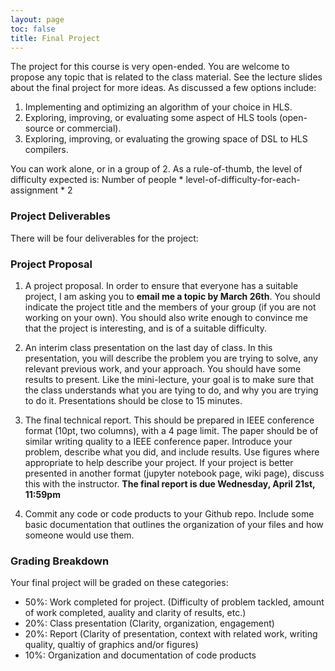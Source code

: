 ```yaml
---
layout: page
toc: false
title: Final Project
---
```



The project for this course is very open-ended. You are welcome to propose any topic that is related to the class material.  See the lecture slides about the final project for more ideas.  As discussed a few options include:

1. Implementing and optimizing an algorithm of your choice in HLS. 
2. Exploring, improving, or evaluating some aspect of HLS tools (open-source or commercial).
3. Exploring, improving, or evaluating the growing space of DSL to HLS compilers.

You can work alone, or in a group of 2.  As a rule-of-thumb, the level of difficulty
expected is: Number of people * level-of-difficulty-for-each-assignment * 2

### Project Deliverables
There will be four  deliverables for the project:

### Project Proposal 
1. A project proposal.  In order to ensure that everyone has a suitable project, I am asking you to **email me a topic by March 26th**. You should indicate the project title and the members of your group (if you are not working on your own). You should also write enough to convince me that the project is interesting, and is of a suitable difficulty. 

1. An interim class presentation on the last day of class. In this presentation, you will describe the problem you are trying to solve, any relevant previous work, and your approach.  You should have some results to present.  Like the mini-lecture, your goal is to make sure that the class understands what you are tying to do, and why you are trying to do it.  Presentations should be close to 15 minutes.

2. The final technical report.  This should be prepared in IEEE conference format (10pt, two columns), with a 4 page limit.  The paper should be of similar writing quality to a IEEE conference paper.  Introduce your problem, describe what you did, and include results.  Use figures where appropriate to help describe your project.  If your project is better presented in another format (jupyter notebook page, wiki page), discuss this with the instructor. **The final report is due Wednesday, April 21st, 11:59pm**


3. Commit any code or code products to your Github repo.  Include some basic documentation that outlines the organization of your files and how someone would use them.



### Grading Breakdown

Your final project will be graded on these categories:
  * 50%: Work completed for project. (Difficulty of problem tackled, amount of work completed, auality and clarity of results, etc.)
  * 20%: Class presentation (Clarity, organization, engagement)
  * 20%: Report (Clarity of presentation, context with related work, writing quality, qualtiy of graphics and/or figures)
  * 10%: Organization and documentation of code products



